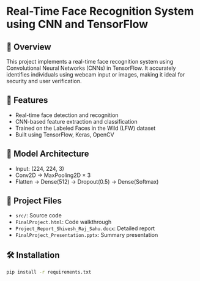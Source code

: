 # Real-Time Face Recognition System using CNN and TensorFlow

## 📌 Overview
This project implements a real-time face recognition system using Convolutional Neural Networks (CNNs) in TensorFlow. It accurately identifies individuals using webcam input or images, making it ideal for security and user verification.

## 🚀 Features
- Real-time face detection and recognition
- CNN-based feature extraction and classification
- Trained on the Labeled Faces in the Wild (LFW) dataset
- Built using TensorFlow, Keras, OpenCV

## 🧠 Model Architecture
- Input: (224, 224, 3)
- Conv2D → MaxPooling2D × 3
- Flatten → Dense(512) → Dropout(0.5) → Dense(Softmax)

## 📁 Project Files
- `src/`: Source code
- `FinalProject.html`: Code walkthrough
- `Project_Report_Shivesh_Raj_Sahu.docx`: Detailed report
- `FinalProject_Presentation.pptx`: Summary presentation

## 🛠 Installation
```bash
pip install -r requirements.txt
